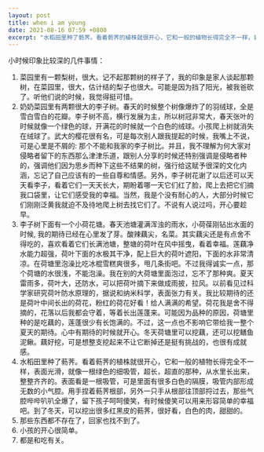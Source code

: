 ```yaml
---
layout: post
title: when i am young
date: 2021-08-16 07:59 +0800
excerpt: "水稻田里种了葧荠。看着葧荠的植株就很开心，它和一般的植物长得完全不一样，表面光滑，就像一根绿色的细吸管，超长，超直的那种，从水里长出来，整整齐齐的。表面看是一根吸管，可是里面有很多白色的隔膜，吸管内部形成无数的小气腔。用手捏着葧荠根部，另外一只手从根部往顶部捋过去，那些气腔哔哔叭叭全爆了，留下孩子呵呵傻笑，有时候傻笑可以用来形容简单的幸福吧。"
---
```

小时候印象比较深的几件事情：
1. 菜园里有一颗梨树，很大。记不起那颗树的样子了，我的印象是家人谈起那颗树，在菜园里，很大，估计结的梨子也很大。可能是因为挡了阳光，被我爸砍了。听他们说的时候，我觉得挺可惜。
2. 奶奶菜园里有两颗很大的李子树。春天的时候整个树像爆炸了的羽绒球，全是雪白雪白的花瓣。李子树不高，横行发展为主，所以树冠非常大，春天张叶的时候就像一个绿色的球，开满花的时候就一个白色的绒球。小孩爬上树就消失在绒球了。武大的樱花很有名，可是每次别人跟我提起的时候，我嘴上不说，可是心里是不屑的: 那个不能和我家的李子树比。并且，我不理解为何大家对侵略者留下的东西那么津津乐道，跟别人分享的时候还特别强调是侵略者种的，强调他们因为思乡而种下这些不结果的树，强行给这赋予很深的文化内涵，忘记了自己应该有的一些自尊和情感。另外，李子树花谢了以后还可以天天看李子，看着它们一天天长大，期盼着哪一天它们红了脸，爬上去把它们摘我口袋里，让它们感受我的幸福。当然，我是个没有耐心的人，大部分时候它们刚刚泛黄我就迫不及待地爬上树去找它们了。不说有人说过吗，开心要趁早。
3. 李子树下面有一个小荷花塘。春天池塘灌满浑浊的雨水，小荷葆刚钻出水面的时候, 我的期待已经在心里发了芽。酸辣藕尖，名菜。其实藕尖还是有点舍不得吃的，喜欢看着它们长满池塘，整塘的荷叶在风中摇曳，看着幸福。莲藕净水能力超强，荷叶下面的水极其干净，配上巨大的荷叶遮阳，下面的水非常清凉。在荷塘里泡澡比吃冰棍雪糕爽很多，甩几条街吧。不过我得诚实一点，那个荷塘的水很浅，不能泡澡。我在别的大荷塘里面泡过，忘不了那种爽。夏天雷雨多，荷叶大，还防水，可以把荷叶摘下来做成雨披，拉风。以前看见过科学家研究荷叶防水原理的，据说和纳米科学，表面张力有关。我比较期待的还是荷叶中间长出的荷花，粉红的荷花好看！给人满满的希望。荷花我是舍不得摘的，花落以后我都会守着，等着长出莲蓬来。可能因为品种的原因，荷塘里种的是吃藕的，莲蓬很少有长饱满的。不过，这一点也不影响它带给我一整个夏天的期待。心中有期待的时候就开心。冬天荷塘里可以挖藕，还可以挖鳝鱼泥鳅。藕好挖，可是想整支挖起来不让它断掉还是挺有挑战的，也很有成就感。
4. 水稻田里种了葧荠。看着葧荠的植株就很开心，它和一般的植物长得完全不一样，表面光滑，就像一根绿色的细吸管，超长，超直的那种，从水里长出来，整整齐齐的。表面看是一根吸管，可是里面有很多白色的隔膜，吸管内部形成无数的小气腔。用手捏着葧荠根部，另外一只手从根部往顶部捋过去，那些气腔哔哔叭叭全爆了，留下孩子呵呵傻笑，有时候傻笑可以用来形容简单的幸福吧。到了冬天，可以挖出很多红黑皮的葧荠，很好看，白色的肉，甜甜的。
5. 那些东西都不存在了，回家也找不到了。
6. 小孩的开心很简单。
7. 都是和吃有关。
